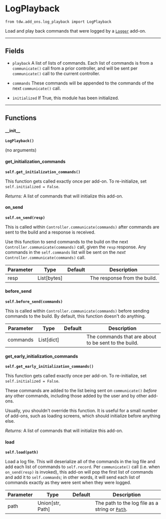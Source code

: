 # LogPlayback

`from tdw.add_ons.log_playback import LogPlayback`

Load and play back commands that were logged by a [`Logger`](logger.md) add-on.

***

## Fields

- `playback` A list of lists of commands. Each list of commands is from a `communicate()` call from a prior controller, and will be sent per `communicate()` call to the current controller.

- `commands` These commands will be appended to the commands of the next `communicate()` call.

- `initialized` If True, this module has been initialized.

***

## Functions

#### \_\_init\_\_

**`LogPlayback()`**

(no arguments)

#### get_initialization_commands

**`self.get_initialization_commands()`**

This function gets called exactly once per add-on. To re-initialize, set `self.initialized = False`.

_Returns:_  A list of commands that will initialize this add-on.

#### on_send

**`self.on_send(resp)`**

This is called within `Controller.communicate(commands)` after commands are sent to the build and a response is received.

Use this function to send commands to the build on the next `Controller.communicate(commands)` call, given the `resp` response.
Any commands in the `self.commands` list will be sent on the *next* `Controller.communicate(commands)` call.

| Parameter | Type | Default | Description |
| --- | --- | --- | --- |
| resp |  List[bytes] |  | The response from the build. |

#### before_send

**`self.before_send(commands)`**

This is called within `Controller.communicate(commands)` before sending commands to the build. By default, this function doesn't do anything.

| Parameter | Type | Default | Description |
| --- | --- | --- | --- |
| commands |  List[dict] |  | The commands that are about to be sent to the build. |

#### get_early_initialization_commands

**`self.get_early_initialization_commands()`**

This function gets called exactly once per add-on. To re-initialize, set `self.initialized = False`.

These commands are added to the list being sent on `communicate()` *before* any other commands, including those added by the user and by other add-ons.

Usually, you shouldn't override this function. It is useful for a small number of add-ons, such as loading screens, which should initialize before anything else.

_Returns:_  A list of commands that will initialize this add-on.

#### load

**`self.load(path)`**

Load a log file. This will deserialize all of the commands in the log file and add each list of commands to `self.record`. Per `communicate()` call (i.e. when `on_send(resp)` is invoked), this add-on will pop the first list of commands and add it to `self.commands`; in other words, it will send each list of commands exactly as they were sent when they were logged.

| Parameter | Type | Default | Description |
| --- | --- | --- | --- |
| path |  Union[str, Path] |  | The path to the log file as a string or [`Path`](https://docs.python.org/3/library/pathlib.html). |